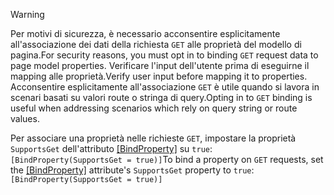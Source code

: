 > [!WARNING]
> <span data-ttu-id="cfa18-101">Per motivi di sicurezza, è necessario acconsentire esplicitamente all'associazione dei dati della richiesta `GET` alle proprietà del modello di pagina.</span><span class="sxs-lookup"><span data-stu-id="cfa18-101">For security reasons, you must opt in to binding `GET` request data to page model properties.</span></span> <span data-ttu-id="cfa18-102">Verificare l'input dell'utente prima di eseguirne il mapping alle proprietà.</span><span class="sxs-lookup"><span data-stu-id="cfa18-102">Verify user input before mapping it to properties.</span></span> <span data-ttu-id="cfa18-103">Acconsentire esplicitamente all'associazione `GET` è utile quando si lavora in scenari basati su valori route o stringa di query.</span><span class="sxs-lookup"><span data-stu-id="cfa18-103">Opting in to `GET` binding is useful when addressing scenarios which rely on query string or route values.</span></span>
>
> <span data-ttu-id="cfa18-104">Per associare una proprietà nelle richieste `GET`, impostare la proprietà `SupportsGet` dell'attributo [[BindProperty]](/dotnet/api/microsoft.aspnetcore.mvc.bindpropertyattribute) su `true`: `[BindProperty(SupportsGet = true)]`</span><span class="sxs-lookup"><span data-stu-id="cfa18-104">To bind a property on `GET` requests, set the [[BindProperty]](/dotnet/api/microsoft.aspnetcore.mvc.bindpropertyattribute) attribute's `SupportsGet` property to `true`: `[BindProperty(SupportsGet = true)]`</span></span>
